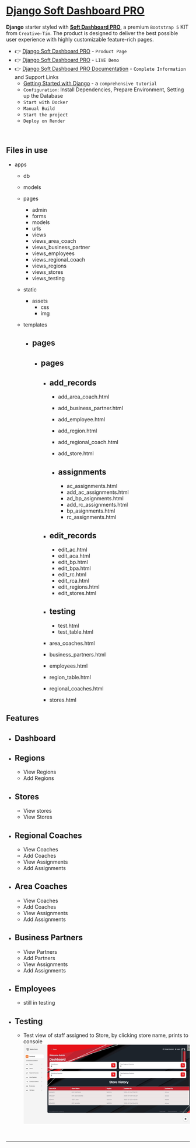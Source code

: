 # [Django Soft Dashboard PRO](https://app-generator.dev/product/soft-ui-dashboard-pro/django/)

**Django** starter styled with **[Soft Dashboard PRO](https://appseed.us/product/soft-ui-dashboard-pro/django/)**, a premium `Bootstrap 5` KIT from `Creative-Tim`.
The product is designed to deliver the best possible user experience with highly customizable feature-rich pages. 

- 👉 [Django Soft Dashboard PRO](https://app-generator.dev/product/soft-ui-dashboard-pro/django/) - `Product Page`
- 👉 [Django Soft Dashboard PRO](https://django-soft-dash-pro.onrender.com/) - `LIVE Demo` 
- 👉 [Django Soft Dashboard PRO Documentation](https://app-generator.dev/docs/products/django/soft-ui-dashboard-pro/index.html) - `Complete Information` and Support Links
  - [Getting Started with Django](https://app-generator.dev/docs/technologies/django/index.html) - a `comprehensive tutorial`
  - `Configuration`: Install Dependencies, Prepare Environment, Setting up the Database 
  - `Start with Docker`
  - `Manual Build`
  - `Start the project`
  - `Deploy on Render`

<br />

## Files in use
- apps
  - db
  - models
  - pages
    - admin
    - forms
    - models
    - urls
    - views
    - views_area_coach
    - views_business_partner
    - views_employees
    - views_regional_coach
    - views_regions
    - views_stores
    - views_testing
 

  - static
    - assets
      - css
      - img


  - templates
    - ## pages
      - ## pages
        - ## add_records
            - add_area_coach.html
            - add_business_partner.html
            - add_employee.html
            - add_region.html
            - add_regional_coach.html
            - add_store.html
          
            - ## assignments
              - ac_assignments.html
              - add_ac_assignments.html
              - ad_bp_asignments.html
              - add_rc_assignments.html
              - bp_asignments.html
              - rc_assignments.html

        - ## edit_records
          - edit_ac.html
          - edit_aca.html
          - edit_bp.html
          - edit_bpa.html
          - edit_rc.html
          - edit_rca.html
          - edit_regions.html
          - edit_stores.html
      
        - ## testing
          - test.html
          - test_table.html
        - area_coaches.html
        - business_partners.html
        - employees.html
        - region_table.html
        - regional_coaches.html
        - stores.html
        


## Features

- ## Dashboard 


- ## Regions
  -  View Regions
  - Add Regions
 

- ## Stores
  - View stores
  - View Stores

  
- ## Regional Coaches
  - View Coaches
  - Add Coaches
  - View Assignments
  - Add Assignments

  
- ## Area Coaches
  - View Coaches
  - Add Coaches
  - View Assignments
  - Add Assignments
 

- ## Business Partners
  - View Partners
  - Add Partners
  - View Assignments
  - Add Assignments


- ## Employees
  - still in testing


- ## Testing
  - Test view of staff assigned to Store, by clicking store name, prints to console 
![Dashboard.jpg](static/assets/img/screen_shots/Dashboard.jpg)

<br /> 

---
